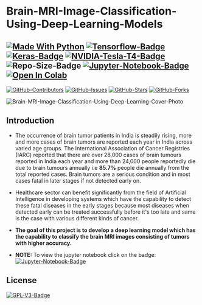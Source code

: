 # Brain-MRI-Image-Classification-Using-Deep-Learning-Models  
[![Made With Python](https://img.shields.io/badge/Python-FFD43B?style=for-the-badge&logo=python&logoColor=black)](https://www.python.org/) [![Tensorflow-Badge](https://img.shields.io/badge/TensorFlow-FF6F00?style=for-the-badge&logo=TensorFlow&logoColor=white)](https://www.tensorflow.org/) [![Keras-Badge](https://img.shields.io/badge/Keras-D00000?style=for-the-badge&logo=Keras&logoColor=white)](https://keras.io/) [![NVIDIA-Tesla-T4-Badge](https://img.shields.io/badge/NVIDIA-TeslaT4-76B900?style=for-the-badge&logo=nvidia&logoColor=white)](https://colab.research.google.com/github/d2l-ai/d2l-tvm-colab/blob/master/chapter_gpu_schedules/arch.ipynb) ![Repo-Size-Badge](https://img.shields.io/github/repo-size/strikersps/Brain-MRI-Image-Classification-Using-Deep-Learning?color=%23ff0000&style=for-the-badge) [![Jupyter-Notebook-Badge](https://img.shields.io/badge/Jupyter-F37626.svg?&style=for-the-badge&logo=Jupyter&logoColor=white)](https://nbviewer.jupyter.org/github/strikersps/Brain-MRI-Image-Classification-Using-Deep-Learning/blob/main/Brain-Tumor-MRI-Image-Classification.ipynb) [![Open In Colab](https://colab.research.google.com/assets/colab-badge.svg)](https://colab.research.google.com/drive/1Nm8JLCptOMqFHRtnXZeux_qoW9wtAgD_?usp=sharing)
------------------------------------------------------------------------------------------------------------------------------------------------------------------
[![GitHub-Contributors](https://img.shields.io/github/contributors/strikersps/Brain-MRI-Image-Classification-Using-Deep-Learning.svg)](https://github.com/strikersps/Brain-MRI-Image-Classification-Using-Deep-Learning/graphs/contributors) [![GitHub-Issues](https://img.shields.io/github/issues/strikersps/Brain-MRI-Image-Classification-Using-Deep-Learning?style=flat-square)](https://github.com/strikersps/Brain-MRI-Image-Classification-Using-Deep-Learning/issues) [![GitHub-Stars](https://img.shields.io/github/stars/strikersps/Brain-MRI-Image-Classification-Using-Deep-Learning?style=flat-square)](https://github.com/strikersps/Brain-MRI-Image-Classification-Using-Deep-Learning/stargazers) [![GitHub-Forks](https://img.shields.io/github/forks/strikersps/Brain-MRI-Image-Classification-Using-Deep-Learning?style=flat-square)](https://github.com/strikersps/Brain-MRI-Image-Classification-Using-Deep-Learning/network/members)  

![Brain-MRI-Image-Classification-Using-Deep-Learning-Cover-Photo](https://github.com/strikersps/Brain-MRI-Image-Classification-Using-Deep-Learning/blob/main/Project-Cover-Photo.jpg)  

## Introduction  
- The occurrence of brain tumor patients in India is steadily rising, more and more cases of brain tumors are reported each year in India across varied age groups. The International Association of Cancer Registries (IARC) reported that there are over 28,000 cases of brain tumours reported in India each year and more than 24,000 people reportedly die due to brain tumours annually i.e **85.7%** people die annually from the total reported cases. Brain tumors are a serious condition and in most cases fatal in later stages if not detected early on.

- Healthcare sector can benefit significantly from the field of Artificial Intelligence in developing systems which have the capability to detect these fatal diseases in the early stages because most diseases when detected early can be treated successfully before it's too late and same is the case with various different kinds of cancer.

- **The goal of this project is to develop a deep learning model which has the capability to classify the brain MRI images consisting of tumors with higher accuracy.**

- **NOTE:** To view the jupyter notebook click on the badge: [![Jupyter-Notebook-Badge](https://img.shields.io/badge/Jupyter-F37626.svg?&style=for-the-badge&logo=Jupyter&logoColor=white)](https://nbviewer.jupyter.org/github/strikersps/Brain-MRI-Image-Classification-Using-Deep-Learning/blob/main/Brain-Tumor-MRI-Image-Classification.ipynb)

## License  
[![GPL-V3-Badge](https://img.shields.io/github/license/strikersps/Brain-MRI-Image-Classification-Using-Deep-Learning?color=red&style=for-the-badge)](https://www.gnu.org/licenses/gpl-3.0.en.html)  
